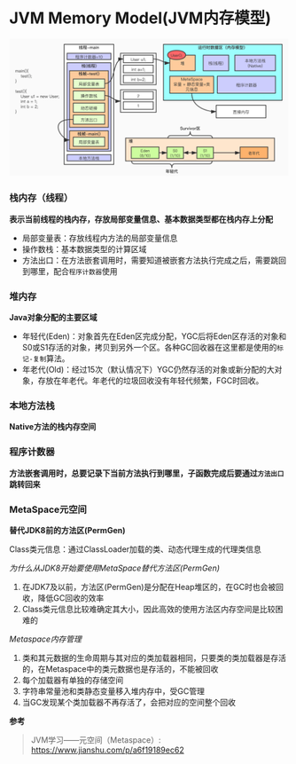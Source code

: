 # JVM Memory Model(JVM内存模型)

![jvm_jvm内存模型](./images/jvm_jvm%E5%86%85%E5%AD%98%E6%A8%A1%E5%9E%8B.png)

### 栈内存（线程）

**表示当前线程的栈内存，存放局部变量信息、基本数据类型都在栈内存上分配**

- 局部变量表：存放线程内方法的局部变量信息
- 操作数栈：基本数据类型的计算区域
- 方法出口：在方法嵌套调用时，需要知道被嵌套方法执行完成之后，需要跳回到哪里，配合`程序计数器`使用

### 堆内存

**Java对象分配的主要区域**

- 年轻代(Eden)：对象首先在Eden区完成分配，YGC后将Eden区存活的对象和S0或S1存活的对象，拷贝到另外一个区。各种GC回收器在这里都是使用的`标记-复制`算法。
- 年老代(Old)：经过15次（默认情况下）YGC仍然存活的对象或新分配的大对象，存放在年老代。年老代的垃圾回收没有年轻代频繁，FGC时回收。

### 本地方法栈

**Native方法的栈内存空间**

### 程序计数器

**方法嵌套调用时，总要记录下当前方法执行到哪里，子函数完成后要通过`方法出口`跳转回来**

### MetaSpace元空间

**替代JDK8前的方法区(PermGen)**

Class类元信息：通过ClassLoader加载的类、动态代理生成的代理类信息

_为什么从JDK8开始要使用MetaSpace替代方法区(PermGen)_

1. 在JDK7及以前，方法区(PermGen)是分配在Heap堆区的，在GC时也会被回收，降低GC回收的效率
2. Class类元信息比较难确定其大小，因此高效的使用方法区内存空间是比较困难的

_Metaspace内存管理_
 
1. 类和其元数据的生命周期与其对应的类加载器相同，只要类的类加载器是存活的，在Metaspace中的类元数据也是存活的，不能被回收
2. 每个加载器有单独的存储空间
3. 字符串常量池和类静态变量移入堆内存中，受GC管理
4. 当GC发现某个类加载器不再存活了，会把对应的空间整个回收

**参考**

> JVM学习——元空间（Metaspace）: https://www.jianshu.com/p/a6f19189ec62